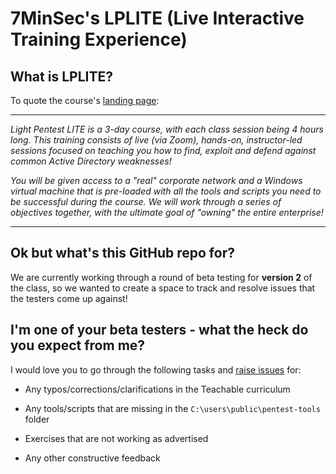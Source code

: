 # 7MinSec's LPLITE (Live Interactive Training Experience) 

## What is LPLITE?
To quote the course's [landing page](https://7minsec.com/services/training/#lplite):

---

*Light Pentest LITE is a 3-day course, with each class session being 4 hours long.  This training consists of live (via Zoom), hands-on, instructor-led sessions focused on teaching you how to find, exploit and defend against common Active Directory weaknesses!*

*You will be given access to a "real" corporate network and a Windows virtual machine that is pre-loaded with all the tools and scripts you need to be successful during the course.  We will work through a series of objectives together, with the ultimate goal of "owning" the entire enterprise!*

---

## Ok but what's this GitHub repo for?
We are currently working through a round of beta testing for **version 2** of the class, so we wanted to create a space to track and resolve issues that the testers come up against!

## I'm one of your beta testers - what the heck do you expect from me?
I would love you to go through the following tasks and [raise issues](https://github.com/7MinSec/LPLITE/issues) for:

* Any typos/corrections/clarifications in the Teachable curriculum

* Any tools/scripts that are missing in the `C:\users\public\pentest-tools` folder

* Exercises that are not working as advertised

* Any other constructive feedback
